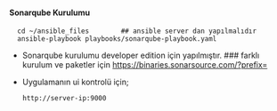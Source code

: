 #### Sonarqube Kurulumu
  ```
    cd ~/ansible_files        ## ansible server dan yapılmalıdır
    ansible-playbook playbooks/sonarqube-playbook.yaml
  ```

- Sonarqube kurulumu developer edition için yapılmıştır.  ### farklı kurulum ve paketler için https://binaries.sonarsource.com/?prefix=

- Uygulamanın ui kontrolü için;

    `http://server-ip:9000`